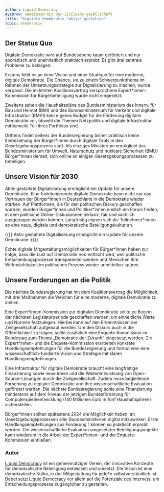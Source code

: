 ```yaml
---
author: Liquid Democracy
eyebrow: Gemeinsam mit der Zivil&shy;gesellschaft
title: "Digitale Demokratie *aktiv* gestalten"
topic: Demokratie
---
```


## Der Status Quo

Digitale Demokratie wird auf Bundesebene kaum gefördert und nur sporadisch und uneinheitlich praktisch erprobt. Es gibt drei zentrale Probleme zu beklagen: 

Erstens fehlt es an einer Vision und einer Strategie für eine moderne, digitale Demokratie. Die Chance, sie zu einem Schwerpunktthema im Rahmen der Umsetzungsstrategie zur Digitalisierung zu machen, wurde verpasst. Die im letzten Koalitionsvertrag versprochene Expert\*innen-Kommission für Bürgerbeteiligung wurde nicht eingesetzt.

Zweitens sehen die Haushaltspläne des Bundesministerium des Innern, für Bau und Heimat (BMI) und des Bundesministerium für Verkehr und digitale Infrastruktur (BMVI) kein eigenes Budget für die Förderung digitaler Demokratie vor, obwohl die Themen Netzpolitik und digitale Infrastruktur mittlerweile Teil ihres Portfolios sind.

Drittens findet seitens der Bundesregierung bisher praktisch keine Einbeziehung der Bürger\*innen durch digitale Tools in den Gesetzgebungsprozess statt. Als einziges Ministerium ermöglicht das Bundesministerium für Umwelt, Naturschutz und nukleare Sicherheit (BMU) Bürger\*innen derzeit, sich online an einigen Gesetzgebungsprozessen zu beteiligen.

## Unsere Vision für 2030

Aktiv gestaltete Digitalisierung ermöglicht ein Update für unsere Demokratie. Eine funktionierende digitale Demokratie kann nicht nur das Vertrauen der Bürger\*innen in Deutschland in die Demokratie wieder stärken. Auf Plattformen, die für den politischen Diskurs geschaffen wurden, würden Bürger\*innen und Politiker\*innen endlich ein Forum finden, in dem politische Online-Diskussionen inklusiv, fair und sachlich ausgetragen werden können. Langfristig eignen sich die Teilnehmer\*innen so eine neue, digitale und demokratische Beteiligungskultur an. 

{{<pullquote>}}
Aktiv gestaltete Digitalisierung ermöglicht ein Update für unsere Demokratie.
{{</pullquote>}}

Echte digitale Mitgestaltungsmöglichkeiten für Bürger\*innen haben zur Folge, dass die Lust auf Demokratie neu entfacht wird, weil politische Entscheidungsprozesse transparenter werden und Menschen ihre Wirkmächtigkeit im politischen Prozess wieder unmittelbar spüren. 

## Unsere Forderungen an die Politik

Die nächste Bundesregierung hat mit dem Koalitionsvertrag die Möglichkeit, mit drei Maßnahmen die Weichen für eine moderne, digitale Demokratie zu stellen. 

Eine Expert\*innen-Kommission zur digitalen Demokratie sollte zu Beginn der nächsten Legislaturperiode geschaffen werden, um einheitliche Werte und Normen festzulegen. Hierbei kann auf den Erkenntnissen der Zivilgesellschaft aufgebaut werden. Um den Diskurs auch in die Öffentlichkeit zu tragen, sollte zusätzlich eine Enquete-Kommission im Bundestag zum Thema „Demokratie der Zukunft“ eingesetzt werden. Die Expert\*innen- und die Enquete-Kommission erarbeiten konkrete Handlungsempfehlungen für die Bundesregierung und formulieren eine wissenschaftlich-fundierte Vision und Strategie mit klaren Handlungsempfehlungen.

Eine Infrastruktur für digitale Demokratie braucht eine langfristige Finanzierung sowie neue Ideen und die Weiterentwicklung von Open-Source-Lösungen durch die Zivilgesellschaft. Zudem muss begleitende Forschung zu digitaler Demokratie und ihre wissenschaftliche Evaluation gefördert werden. Die nächste Bundesregierung sollte eine Finanzierung mindestens auf dem Niveau der jetzigen Bundesförderung für Computerspieleentwicklung (140 Millionen Euro in fünf Haushaltsjahren) sicherstellen.

Bürger\*innen sollten spätestens 2024 die Möglichkeit haben, an Gesetzgebungsprozessen aller Bundesministerien digital mitzuwirken. Erste Handlungsempfehlungen aus Forderung 1 können so praktisch erprobt werden. Die wissenschaftliche Evaluation umgesetzter Beteiligungsprojekte kann wiederum in die Arbeit der Expert\*innen- und der Enquete-Kommission einfließen.

### Autor

[Liquid Democracy](https://liqd.net/de/) ist ein gemeinnütziger Verein, der innovative Konzepte für demokratische Beteiligung entwickelt und umsetzt. Die Vision ist eine demokratische Kultur, in der Mitgestaltung für jede\*n selbstverständlich ist. Dabei setzt Liquid Democracy vor allem auf die Potenziale des Internets, um Entscheidungsprozesse zugänglicher zu gestalten. 
